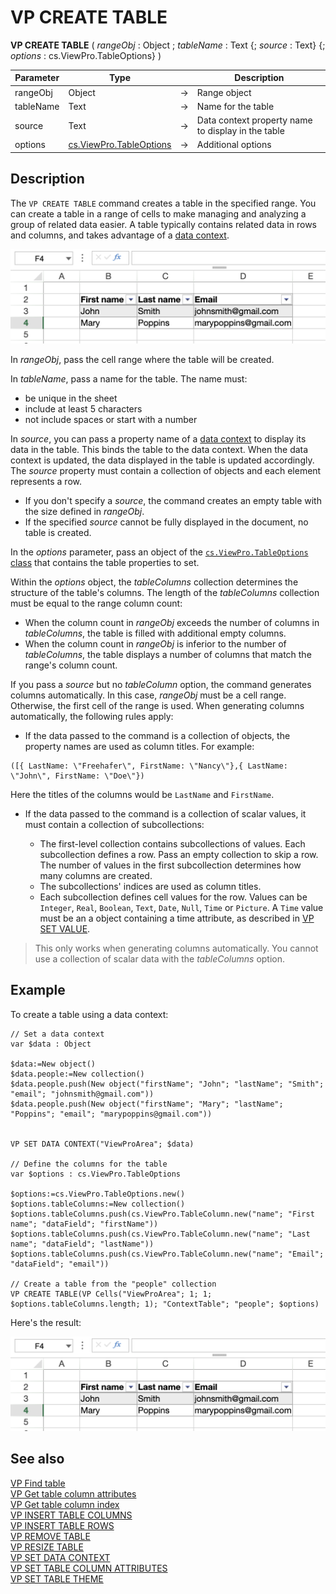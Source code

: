 # VP CREATE TABLE




**VP CREATE TABLE** ( *rangeObj* : Object ; *tableName* : Text {; *source* : Text} {; *options* : cs.ViewPro.TableOptions} )



|Parameter|Type||Description|
|---|---|---|---|
|rangeObj|Object|->|Range object|
|tableName|Text|->|Name for the table|
|source|Text|->|Data context property name to display in the table|
|options|[cs.ViewPro.TableOptions](../classes.md#tableoptions)|->|Additional options|

## Description

The `VP CREATE TABLE` command creates a table in the specified range. You can create a table in a range of cells to make managing and analyzing a group of related data easier. A table typically contains related data in rows and columns, and takes advantage of a [data context](vp-set-data-context).

![](../images/vp-create-table.png)

In *rangeObj*, pass the cell range where the table will be created.

In *tableName*, pass a name for the table. The name must:  

* be unique in the sheet
* include at least 5 characters
* not include spaces or start with a number

In *source*, you can pass a property name of a [data context](VP%20SET%20DATA%20CONTEXT.md) to display its data in the table. This binds the table to the data context. When the data context is updated, the data displayed in the table is updated accordingly. The *source* property must contain a collection of objects and each element represents a row. 

  * If you don't specify a *source*, the command creates an empty table with the size defined in *rangeObj*. 
  * If the specified *source* cannot be fully displayed in the document, no table is created.

In the *options* parameter, pass an object of the [`cs.ViewPro.TableOptions` class](../classes.md#tableoptions) that contains the table properties to set. 

Within the *options* object, the *tableColumns* collection determines the structure of the table's columns. The length of the *tableColumns* collection must be equal to the range column count:

  * When the column count in *rangeObj* exceeds the number of columns in *tableColumns*, the table is filled with additional empty columns.
  * When the column count in *rangeObj* is inferior to the number of *tableColumns*, the table displays a number of columns that match the range's column count.

If you pass a *source* but no *tableColumn* option, the command generates columns automatically. In this case, *rangeObj* must be a cell range. Otherwise, the first cell of the range is used. When generating columns automatically, the following rules apply:

* If the data passed to the command is a collection of objects, the property names are used as column titles. For example:

```4d
([{ LastName: \"Freehafer\", FirstName: \"Nancy\"},{ LastName: \"John\", FirstName: \"Doe\"})
```
Here the titles of the columns would be `LastName` and `FirstName`.

* If the data passed to the command is a collection of scalar values, it must contain a collection of subcollections:

  * The first-level collection contains subcollections of values. Each subcollection defines a row. Pass an empty collection to skip a row. The number of values in the first subcollection determines how many columns are created.
  * The subcollections' indices are used as column titles.
  * Each subcollection defines cell values for the row. Values can be `Integer`, `Real`, `Boolean`, `Text`, `Date`, `Null`, `Time` or `Picture`. A `Time` value must be an a object containing a time attribute, as described in [VP SET VALUE](VP%20SET%20VALUE.md). 

> This only works when generating columns automatically. You cannot use a collection of scalar data with the *tableColumns* option.


## Example

To create a table using a data context:

```4d
// Set a data context
var $data : Object

$data:=New object()
$data.people:=New collection()
$data.people.push(New object("firstName"; "John"; "lastName"; "Smith"; "email"; "johnsmith@gmail.com"))
$data.people.push(New object("firstName"; "Mary"; "lastName"; "Poppins"; "email"; "marypoppins@gmail.com"))


VP SET DATA CONTEXT("ViewProArea"; $data)

// Define the columns for the table
var $options : cs.ViewPro.TableOptions

$options:=cs.ViewPro.TableOptions.new()
$options.tableColumns:=New collection()
$options.tableColumns.push(cs.ViewPro.TableColumn.new("name"; "First name"; "dataField"; "firstName"))
$options.tableColumns.push(cs.ViewPro.TableColumn.new("name"; "Last name"; "dataField"; "lastName"))
$options.tableColumns.push(cs.ViewPro.TableColumn.new("name"; "Email"; "dataField"; "email"))

// Create a table from the "people" collection
VP CREATE TABLE(VP Cells("ViewProArea"; 1; 1; $options.tableColumns.length; 1); "ContextTable"; "people"; $options)
```

Here's the result:

![](../images/vp-create-table.png)

## See also

[VP Find table](VP%20Find%20table.md)<br/>
[VP Get table column attributes](vp%20get%20table%20column%20attributes.md)<br/>
[VP Get table column index](VP%20Get%20table%20column%20index.md)<br/>
[VP INSERT TABLE COLUMNS](VP%20INSERT%20TABLE%20COLUMNS.md)<br/>
[VP INSERT TABLE ROWS](VP%20INSERT%20TABLE%20ROWS.md)<br/>
[VP REMOVE TABLE](VP%20REMOVE%20TABLE.md)<br/>
[VP RESIZE TABLE](VP%20RESIZE%20TABLE.md)<br/>
[VP SET DATA CONTEXT](VP%20SET%20DATA%20CONTEXT.md)<br/>
[VP SET TABLE COLUMN ATTRIBUTES](VP%20SET%20TABLE%20COLUMN%20ATTRIBUTES.md)<br/>
[VP SET TABLE THEME](VP%20SET%20TABLE%20THEME.md)